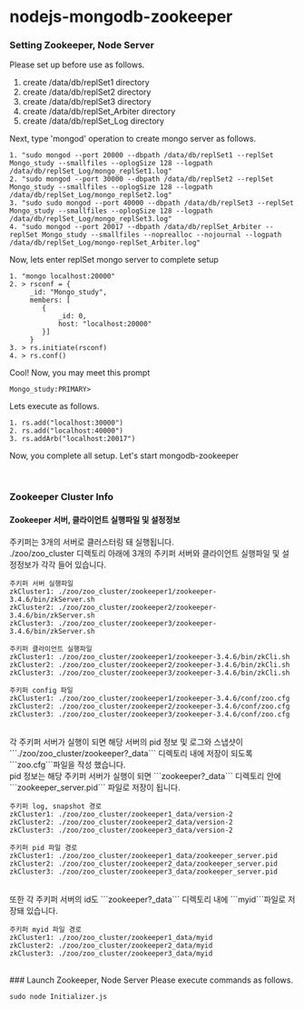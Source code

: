 # nodejs-mongodb-zookeeper

### Setting Zookeeper, Node Server
Please set up before use as follows.

1. create /data/db/replSet1 directory
2. create /data/db/replSet2 directory
3. create /data/db/replSet3 directory
4. create /data/db/replSet_Arbiter directory
5. create /data/db/replSet_Log directory

Next, type 'mongod' operation to create mongo server as follows.

```
1. "sudo mongod --port 20000 --dbpath /data/db/replSet1 --replSet Mongo_study --smallfiles --oplogSize 128 --logpath /data/db/replSet_Log/mongo_replSet1.log"
2. "sudo mongod --port 30000 --dbpath /data/db/replSet2 --replSet Mongo_study --smallfiles --oplogSize 128 --logpath /data/db/replSet_Log/mongo_replSet2.log"
3. "sudo sudo mongod --port 40000 --dbpath /data/db/replSet3 --replSet Mongo_study --smallfiles --oplogSize 128 --logpath /data/db/replSet_Log/mongo_replSet3.log"
4. "sudo mongod --port 20017 --dbpath /data/db/replSet_Arbiter --replSet Mongo_study --smallfiles --noprealloc --nojournal --logpath /data/db/replSet_Log/mongo-replSet_Arbiter.log"
```
Now, lets enter replSet mongo server to complete setup

```
1. "mongo localhost:20000"
2. > rsconf = {
     _id: "Mongo_study",
     members: [
     	{
     		_id: 0,
     		host: "localhost:20000"
     	}]
     }
3. > rs.initiate(rsconf)
4. > rs.conf()
```

Cool!
Now, you may meet this prompt

```
Mongo_study:PRIMARY> 
```

Lets execute as follows.

```
1. rs.add("localhost:30000")
2. rs.add("localhost:40000")
3. rs.addArb("localhost:20017")
```

Now, you complete all setup. Let's start mongodb-zookeeper

<br>

### Zookeeper Cluster Info
#### Zookeeper 서버, 클라이언트 실행파일 및 설정정보
주키퍼는 3개의 서버로 클러스터링 돼 실행됩니다.<br>
./zoo/zoo_cluster 디렉토리 아래에 3개의 주키퍼 서버와 클라이언트 실행파일 및 설정정보가 각각 들어 있습니다.<br>

```
주키퍼 서버 실행파일
zkCluster1: ./zoo/zoo_cluster/zookeeper1/zookeeper-3.4.6/bin/zkServer.sh
zkCluster2: ./zoo/zoo_cluster/zookeeper2/zookeeper-3.4.6/bin/zkServer.sh
zkCluster3: ./zoo/zoo_cluster/zookeeper3/zookeeper-3.4.6/bin/zkServer.sh
```
```
주키퍼 클라이언트 실행파일
zkCluster1: ./zoo/zoo_cluster/zookeeper1/zookeeper-3.4.6/bin/zkCli.sh
zkCluster2: ./zoo/zoo_cluster/zookeeper2/zookeeper-3.4.6/bin/zkCli.sh
zkCluster3: ./zoo/zoo_cluster/zookeeper3/zookeeper-3.4.6/bin/zkCli.sh
```
```
주키퍼 config 파일
zkCluster1: ./zoo/zoo_cluster/zookeeper1/zookeeper-3.4.6/conf/zoo.cfg
zkCluster2: ./zoo/zoo_cluster/zookeeper2/zookeeper-3.4.6/conf/zoo.cfg
zkCluster3: ./zoo/zoo_cluster/zookeeper3/zookeeper-3.4.6/conf/zoo.cfg
```
<br>
각 주키퍼 서버가 실행이 되면 해당 서버의 pid 정보 및 로그와 스냅샷이 ```./zoo/zoo_cluster/zookeeper?_data``` 디렉토리 내에 저장이 되도록 ```zoo.cfg```파일을 작성 했습니다.<br>
pid 정보는 해당 주키퍼 서버가 실행이 되면 ```zookeeper?_data``` 디렉토리 안에 ```zookeeper_server.pid``` 파일로 저장이 됩니다.<br>

```
주키퍼 log, snapshot 경로
zkCluster1: ./zoo/zoo_cluster/zookeeper1_data/version-2
zkCluster2: ./zoo/zoo_cluster/zookeeper2_data/version-2
zkCluster3: ./zoo/zoo_cluster/zookeeper3_data/version-2
```
```
주키퍼 pid 파일 경로
zkCluster1: ./zoo/zoo_cluster/zookeeper1_data/zookeeper_server.pid
zkCluster2: ./zoo/zoo_cluster/zookeeper2_data/zookeeper_server.pid
zkCluster3: ./zoo/zoo_cluster/zookeeper3_data/zookeeper_server.pid
```
<br>
또한 각 주키퍼 서버의 id도 ```zookeeper?_data``` 디렉토리 내에 ```myid```파일로 저장돼 있습니다.<br>

```
주키퍼 myid 파일 경로
zkCluster1: ./zoo/zoo_cluster/zookeeper1_data/myid
zkCluster2: ./zoo/zoo_cluster/zookeeper2_data/myid
zkCluster3: ./zoo/zoo_cluster/zookeeper3_data/myid
```
<br>
### Launch Zookeeper, Node Server
Please execute commands as follows.

```
sudo node Initializer.js
```
